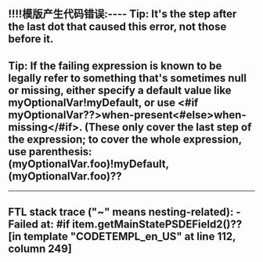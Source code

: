 !!!!模版产生代码错误:----
Tip: It's the step after the last dot that caused this error, not those before it.
----
Tip: If the failing expression is known to be legally refer to something that's sometimes null or missing, either specify a default value like myOptionalVar!myDefault, or use <#if myOptionalVar??>when-present<#else>when-missing</#if>. (These only cover the last step of the expression; to cover the whole expression, use parenthesis: (myOptionalVar.foo)!myDefault, (myOptionalVar.foo)??
----

----
FTL stack trace ("~" means nesting-related):
	- Failed at: #if item.getMainStatePSDEField2()??  [in template "CODETEMPL_en_US" at line 112, column 249]
----